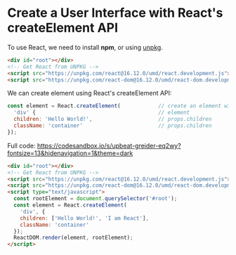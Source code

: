 # Create a User Interface with React's createElement API
To use React, we need to install **npm**, or using [unpkg](https://unpkg.com/).

```html
<div id="root"></div>
<!-- Get React from UNPKG -->
<script src="https://unpkg.com/react@16.12.0/umd/react.development.js"></script>
<script src="https://unpkg.com/react-dom@16.12.0/umd/react-dom.development.js"></script>
```

We can create element using React's createElement API:
```js
const element = React.createElement(            // create an element with `React.createElement`
  'div' {                                       // element
  children: 'Hello World!',                     // props.children
  className: 'container'                        // props.children
});
```

Full code: https://codesandbox.io/s/upbeat-greider-eq2wy?fontsize=13&hidenavigation=1&theme=dark
```html
<div id="root"></div>
<!-- Get React from UNPKG -->
<script src="https://unpkg.com/react@16.12.0/umd/react.development.js"></script>
<script src="https://unpkg.com/react-dom@16.12.0/umd/react-dom.development.js"></script>
<script type="text/javascript">
  const rootElement = document.querySelector('#root');
  const element = React.createElement(
    'div', { 
    children: ['Hello World!', 'I am React'],
    className: 'container'
  });
  ReactDOM.render(element, rootElement);
</script>
```
